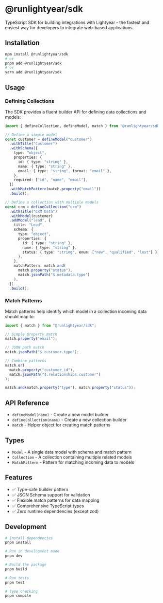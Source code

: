 # @runlightyear/sdk

TypeScript SDK for building integrations with Lightyear - the fastest and easiest way for developers to integrate web-based applications.

## Installation

```bash
npm install @runlightyear/sdk
# or
pnpm add @runlightyear/sdk
# or
yarn add @runlightyear/sdk
```

## Usage

### Defining Collections

The SDK provides a fluent builder API for defining data collections and models:

```typescript
import { defineCollection, defineModel, match } from "@runlightyear/sdk";

// Define a simple model
const customer = defineModel("customer")
  .withTitle("Customer")
  .withSchema({
    type: "object",
    properties: {
      id: { type: "string" },
      name: { type: "string" },
      email: { type: "string", format: "email" },
    },
    required: ["id", "name", "email"],
  })
  .withMatchPattern(match.property("email"))
  .build();

// Define a collection with multiple models
const crm = defineCollection("crm")
  .withTitle("CRM Data")
  .withModel(customer)
  .addModel("lead", {
    title: "Lead",
    schema: {
      type: "object",
      properties: {
        id: { type: "string" },
        name: { type: "string" },
        status: { type: "string", enum: ["new", "qualified", "lost"] },
      },
    },
    matchPattern: match.and(
      match.property("status"),
      match.jsonPath("$.metadata.type")
    ),
  })
  .build();
```

### Match Patterns

Match patterns help identify which model in a collection incoming data should map to:

```typescript
import { match } from "@runlightyear/sdk";

// Simple property match
match.property("email");

// JSON path match
match.jsonPath("$.customer.type");

// Combine patterns
match.or(
  match.property("customer_id"),
  match.jsonPath("$.relationships.customer")
);

match.and(match.property("type"), match.property("status"));
```

## API Reference

- `defineModel(name)` - Create a new model builder
- `defineCollection(name)` - Create a new collection builder
- `match` - Helper object for creating match patterns

## Types

- `Model` - A single data model with schema and match pattern
- `Collection` - A collection containing multiple related models
- `MatchPattern` - Pattern for matching incoming data to models

## Features

- ✅ Type-safe builder pattern
- ✅ JSON Schema support for validation
- ✅ Flexible match patterns for data mapping
- ✅ Comprehensive TypeScript types
- ✅ Zero runtime dependencies (except zod)

## Development

```bash
# Install dependencies
pnpm install

# Run in development mode
pnpm dev

# Build the package
pnpm build

# Run tests
pnpm test

# Type checking
pnpm compile
```
